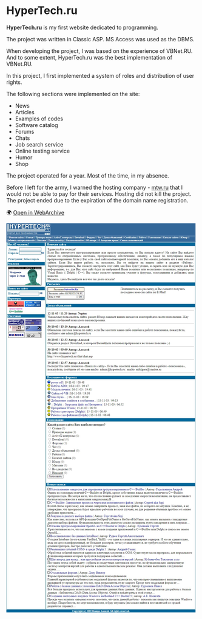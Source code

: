 # HyperTech.ru

**HyperTech.ru** is my first website dedicated to programming.

The project was written in Classic ASP. MS Access was used as the DBMS.

When developing the project, I was based on the experience of VBNet.RU.
And to some extent, HyperTech.ru was the best implementation of VBNet.RU.

In this project, I first implemented a system of roles and distribution of user rights.

The following sections were implemented on the site:

* News
* Articles
* Examples of codes
* Software catalog
* Forums
* Chats
* Job search service
* Online testing service
* Humor
* Shop

The project operated for a year. Most of the time, in my absence.

Before I left for the army, I warned the hosting company - [mtw.ru](https://mtw.ru/) that I would not be able to pay for their services. Hosting did not kill the project.
The project ended due to the expiration of the domain name registration.

:earth_africa: [Open in WebArchive](http://web.archive.org/web/20031202161534/hypertech.ru)

![HyperTech.ru](hypertech.png)
